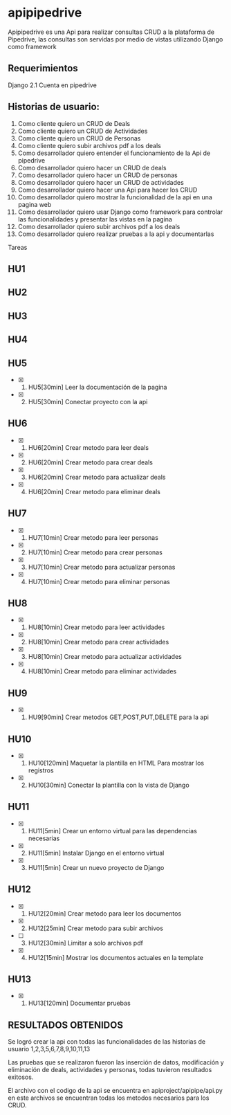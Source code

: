 # apipipedrive

Apipipedrive es una Api para realizar consultas CRUD a la plataforma de Pipedrive, las consultas son servidas por medio de vistas utilizando Django como framework


## Requerimientos

Django 2.1
Cuenta en pipedrive

## Historias de usuario:

1. Como cliente quiero un CRUD de Deals
2. Como cliente quiero un CRUD de Actividades
3. Como cliente quiero un CRUD de Personas
4. Como cliente quiero subir archivos pdf a los deals
5. Como desarrollador quiero entender el funcionamiento de la Api de pipedrive
6. Como desarrollador quiero hacer un CRUD de deals
7. Como desarrollador quiero hacer un CRUD de personas
8. Como desarrollador quiero hacer un CRUD de actividades
9. Como desarrollador quiero hacer una Api para hacer los CRUD
10. Como desarrollador quiero mostrar la funcionalidad de la api en una pagina web
11. Como desarrollador quiero usar Django como framework para controlar las funcionalidades y presentar las vistas en la pagina
12. Como desarrollador quiero subir archivos pdf a los deals
13. Como desarrollador quiero realizar pruebas a la api y documentarlas

Tareas

## HU1  

## HU2  

## HU3  

## HU4  


## HU5 

- [x] 1. HU5[30min] Leer la documentación de la pagina 
- [x] 2. HU5[30min] Conectar proyecto con la api


## HU6 
- [x] 1. HU6[20min] Crear metodo para leer deals
- [x] 2. HU6[20min] Crear metodo para crear deals
- [x] 3. HU6[20min] Crear metodo para actualizar deals
- [x] 4. HU6[20min] Crear metodo para eliminar deals

## HU7 

- [x] 1. HU7[10min] Crear metodo para leer personas
- [x] 2. HU7[10min] Crear metodo para crear personas
- [x] 3. HU7[10min] Crear metodo para actualizar personas
- [x] 4. HU7[10min] Crear metodo para eliminar personas

## HU8 

- [x] 1. HU8[10min] Crear metodo para leer actividades
- [x] 2. HU8[10min] Crear metodo para crear actividades
- [x] 3. HU8[10min] Crear metodo para actualizar actividades
- [x] 4. HU8[10min] Crear metodo para eliminar actividades

## HU9 


- [x] 1. HU9[90min] Crear metodos GET,POST,PUT,DELETE para la api

## HU10 

- [x] 1. HU10[120min] Maquetar la plantilla en HTML Para mostrar los registros
- [x] 2. HU10[30min] Conectar la plantilla con la vista de Django

## HU11 

- [x] 1. HU11[5min] Crear un entorno virtual para las dependencias necesarias
- [x] 2. HU11[5min] Instalar Django en el entorno virtual
- [x] 3. HU11[5min] Crear un nuevo proyecto de Django 

## HU12

- [x] 1. HU12[20min] Crear metodo para leer los documentos
- [x] 2. HU12[25min] Crear metodo para subir archivos
- [ ] 3. HU12[30min] Limitar a solo archivos pdf
- [x] 4. HU12[15min] Mostrar los documentos actuales en la template

## HU13 

- [x] 1. HU13[120min] Documentar pruebas


## RESULTADOS OBTENIDOS

Se logró crear la api con todas las funcionalidades de las historias de usuario 1,2,3,5,6,7,8,9,10,11,13

Las pruebas que se realizaron fueron las inserción de datos, modificación y eliminación de deals, actividades y personas, todas tuvieron resultados exitosos.

El archivo con el codigo de la api se encuentra en apiproject/apipipe/api.py en este archivos se encuentran todas los metodos necesarios para los CRUD.
